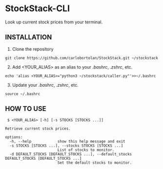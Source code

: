 # StockStack-CLI

Look up current stock prices from your terminal.

## INSTALLATION
1. Clone the repository

  `git clone https://github.com/carlobortolan/StockStack.git ~/stockstack`

2. Add <YOUR_ALIAS> as an alias to your _.bashrc_, _.zshrc_, etc.

  `echo 'alias <YOUR_ALIAS>="python3 ~/stockstack/caller.py"'>>~/.bashrc`

3. Update your _.bashrc_, _.zshrc_, etc.

  `source ~/.bashrc`

## HOW TO USE

```
 $ <YOUR_ALIAS> [-h] [-s STOCKS [STOCKS ...]]
```

```
Retrieve current stock prices.

options:
  -h, --help            show this help message and exit
  -s STOCKS [STOCKS ...], --stocks STOCKS [STOCKS ...]
                        List of stocks to monitor.
  -d DEFAULT_STOCKS [DEFAULT_STOCKS ...], --default_stocks DEFAULT_STOCKS [DEFAULT_STOCKS ...]
                        Set the default stocks to monitor.
```
